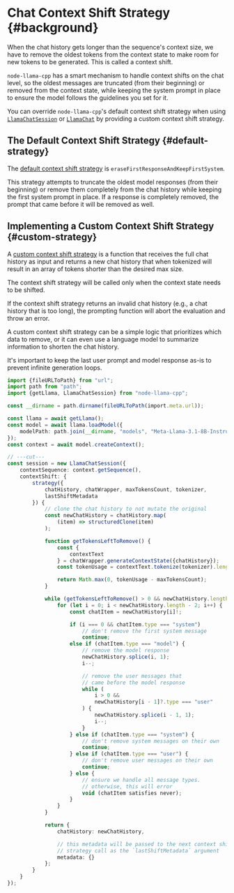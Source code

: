 # Chat Context Shift Strategy {#background}
When the chat history gets longer than the sequence's context size, we have to remove the oldest tokens from the context state to make room for new tokens to be generated.
This is called a context shift.

`node-llama-cpp` has a smart mechanism to handle context shifts on the chat level, so the oldest messages are truncated (from their beginning) or removed from the context state, while keeping the system prompt in place to ensure the model follows the guidelines you set for it.

You can override `node-llama-cpp`'s default context shift strategy
when using [`LlamaChatSession`](../api/classes/LlamaChatSession.md) or [`LlamaChat`](../api/classes/LlamaChat.md)
by providing a custom context shift strategy.

## The Default Context Shift Strategy {#default-strategy}
The [default context shift strategy](../api/type-aliases/LLamaChatContextShiftOptions.md#strategy) is `eraseFirstResponseAndKeepFirstSystem`.

This strategy attempts to truncate the oldest model responses (from their beginning) or remove them completely from the chat history while keeping the first system prompt in place.
If a response is completely removed, the prompt that came before it will be removed as well.

## Implementing a Custom Context Shift Strategy {#custom-strategy}
A [custom context shift strategy](../api/type-aliases/LLamaChatContextShiftOptions.md#strategy) is a function that receives the full chat history as input and
returns a new chat history that when tokenized will result in an array of tokens shorter than the desired max size.

The context shift strategy will be called only when the context state needs to be shifted.

If the context shift strategy returns an invalid chat history (e.g., a chat history that is too long),
the prompting function will abort the evaluation and throw an error.

A custom context shift strategy can be a simple logic that prioritizes which data to remove,
or it can even use a language model to summarize information to shorten the chat history.

It's important to keep the last user prompt and model response as-is to prevent infinite generation loops.

```typescript
import {fileURLToPath} from "url";
import path from "path";
import {getLlama, LlamaChatSession} from "node-llama-cpp";

const __dirname = path.dirname(fileURLToPath(import.meta.url));

const llama = await getLlama();
const model = await llama.loadModel({
    modelPath: path.join(__dirname, "models", "Meta-Llama-3.1-8B-Instruct.Q4_K_M.gguf")
});
const context = await model.createContext();

// ---cut---
const session = new LlamaChatSession({
    contextSequence: context.getSequence(),
    contextShift: {
        strategy({
            chatHistory, chatWrapper, maxTokensCount, tokenizer,
            lastShiftMetadata
        }) {
            // clone the chat history to not mutate the original
            const newChatHistory = chatHistory.map(
                (item) => structuredClone(item)
            );

            function getTokensLeftToRemove() {
                const {
                    contextText
                } = chatWrapper.generateContextState({chatHistory});
                const tokenUsage = contextText.tokenize(tokenizer).length;

                return Math.max(0, tokenUsage - maxTokensCount);
            }

            while (getTokensLeftToRemove() > 0 && newChatHistory.length > 2) {
                for (let i = 0; i < newChatHistory.length - 2; i++) {
                    const chatItem = newChatHistory[i]!;

                    if (i === 0 && chatItem.type === "system")
                        // don't remove the first system message
                        continue;
                    else if (chatItem.type === "model") {
                        // remove the model response
                        newChatHistory.splice(i, 1);
                        i--;

                        // remove the user messages that
                        // came before the model response
                        while (
                            i > 0 &&
                            newChatHistory[i - 1]?.type === "user"
                        ) {
                            newChatHistory.splice(i - 1, 1);
                            i--;
                        }
                    } else if (chatItem.type === "system") {
                        // don't remove system messages on their own
                        continue;
                    } else if (chatItem.type === "user") {
                        // don't remove user messages on their own
                        continue;
                    } else {
                        // ensure we handle all message types.
                        // otherwise, this will error
                        void (chatItem satisfies never);
                    }
                }
            }

            return {
                chatHistory: newChatHistory,

                // this metadata will be passed to the next context shift
                // strategy call as the `lastShiftMetadata` argument
                metadata: {}
            };
        }
    }
});
```
